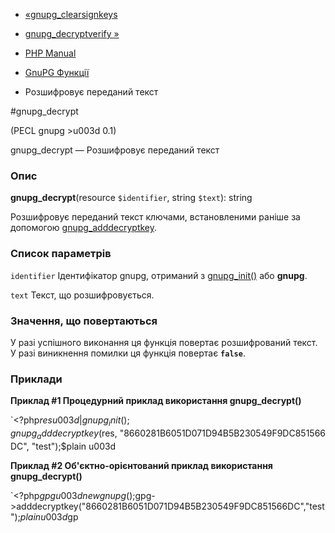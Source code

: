 - [«gnupg_clearsignkeys](function.gnupg-clearsignkeys.md)
- [gnupg_decryptverify »](function.gnupg-decryptverify.md)

- [PHP Manual](index.md)
- [GnuPG Функції](ref.gnupg.md)
- Розшифровує переданий текст

#gnupg_decrypt

(PECL gnupg \>u003d 0.1)

gnupg_decrypt — Розшифровує переданий текст

### Опис

**gnupg_decrypt**(resource `$identifier`, string `$text`): string

Розшифровує переданий текст ключами, встановленими раніше за допомогою
[gnupg_adddecryptkey](function.gnupg-adddecryptkey.md).

### Список параметрів

`identifier`
Ідентифікатор gnupg, отриманий з
[gnupg_init()](function.gnupg-init.md) або **gnupg**.

`text`
Текст, що розшифровується.

### Значення, що повертаються

У разі успішного виконання ця функція повертає розшифрований
текст. У разі виникнення помилки ця функція повертає
**`false`**.

### Приклади

**Приклад #1 Процедурний приклад використання **gnupg_decrypt()****

`<?php$res u003d|gnupg_init();gnupg_adddecryptkey($res, "8660281B6051D071D94B5B230549F9DC851566DC", "test");$plain u003d 

**Приклад #2 Об'єктно-орієнтований приклад використання
**gnupg_decrypt()****

`<?php$gpg u003d new gnupg();$gpg->adddecryptkey("8660281B6051D071D94B5B230549F9DC851566DC","test");$plain u003d $gp
